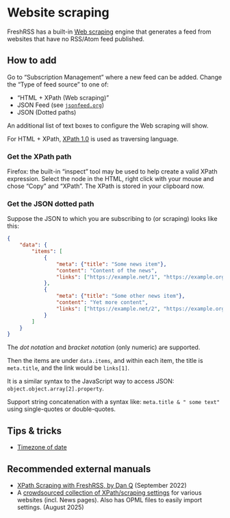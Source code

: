 # Website scraping

FreshRSS has a built-in [Web scraping](https://en.wikipedia.org/wiki/Web_scraping) engine that generates a feed from websites that have no RSS/Atom feed published.

## How to add

Go to “Subscription Management” where a new feed can be added.
Change the “Type of feed source” to one of:
- “HTML + XPath (Web scraping)”
- JSON Feed (see [`jsonfeed.org`](https://www.jsonfeed.org/))
- JSON (Dotted paths)

An additional list of text boxes to configure the Web scraping will show.

For HTML + XPath, [XPath 1.0](https://www.w3.org/TR/xpath-10/) is used as traversing language.

### Get the XPath path

Firefox: the built-in “inspect” tool may be used to help create a valid XPath expression.
Select the node in the HTML, right click with your mouse and chose “Copy” and “XPath”.
The XPath is stored in your clipboard now.

### Get the JSON dotted path

Suppose the JSON to which you are subscribing to (or scraping) looks like this:

```json
{
	"data": {
		"items": [
			{
				"meta": {"title": "Some news item"},
				"content": "Content of the news",
				"links": ["https://example.net/1", "https://example.org/1"]
			},
			{
				"meta": {"title": "Some other news item"},
				"content": "Yet more content",
				"links": ["https://example.net/2", "https://example.org/2"]
			}
		]
	}
}
```

The *dot notation* and *bracket notation* (only numeric) are supported.

Then the items are under `data.items`, and within each item, the title is `meta.title`,
and the link would be `links[1]`.

It is a similar syntax to the JavaScript way to access JSON: `object.object.array[2].property`.

Support string concatenation with a syntax like: `meta.title & " some text"` using single-quotes or double-quotes.

## Tips & tricks

- [Timezone of date](https://github.com/FreshRSS/FreshRSS/discussions/5483)

## Recommended external manuals

- [XPath Scraping with FreshRSS, by Dan Q](https://danq.me/2022/09/27/freshrss-xpath/) (September 2022)
- A [crowdsourced collection of XPath/scraping settings](https://codeberg.org/gedankenstuecke/freshrss-xpath-scraping-settings-examples) for various websites (incl. News pages). Also has OPML files to easily import settings. (August 2025)
